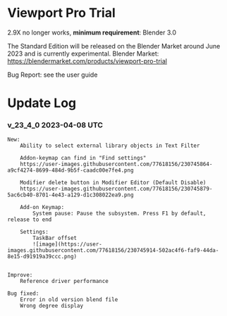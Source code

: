# Viewport Pro Trial
2.9X no longer works, **minimum requirement**: Blender 3.0

The Standard Edition will be released on the Blender Market around June 2023 and is currently experimental.
Blender Market: https://blendermarket.com/products/viewport-pro-trial

Bug Report: see the user guide

# Update Log
### v_23_4_0  2023-04-08 UTC
    New:
        Ability to select external library objects in Text Filter

        Addon-keymap can find in "Find settings"
        https://user-images.githubusercontent.com/77618156/230745864-a9cf4274-8699-484d-9b5f-caadc00e7fe4.png

        Modifier delete button in Modifier Editor (Default Disable)
        https://user-images.githubusercontent.com/77618156/230745879-5ac6cb40-8701-4e43-a129-d1c308022ea9.png

        Add-on Keymap:
            System pause: Pause the subsystem. Press F1 by default, release to end

        Settings:
            TaskBar offset
            ![image](https://user-images.githubusercontent.com/77618156/230745914-502ac4f6-faf9-44da-8e15-d91919a39ccc.png)


    Improve:
        Reference driver performance

    Bug fixed:
        Error in old version blend file
        Wrong degree display

